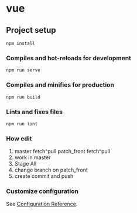 # vue

## Project setup
```
npm install
```

### Compiles and hot-reloads for development
```
npm run serve
```

### Compiles and minifies for production
```
npm run build
```

### Lints and fixes files
```
npm run lint
```

### How edit
1. master fetch^pull
   patch_front fetch^pull
2. work in master
3. Stage All
4. change branch on patch_front
5. create commit and push


### Customize configuration
See [Configuration Reference](https://cli.vuejs.org/config/).
